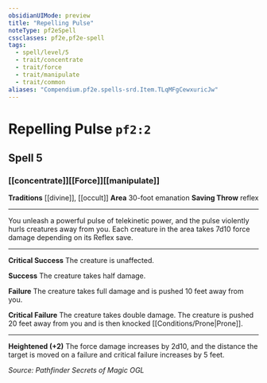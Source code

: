 ```yaml
---
obsidianUIMode: preview
title: "Repelling Pulse"
noteType: pf2eSpell
cssclasses: pf2e,pf2e-spell
tags:
  - spell/level/5
  - trait/concentrate
  - trait/force
  - trait/manipulate
  - trait/common
aliases: "Compendium.pf2e.spells-srd.Item.TLqMFgCewxuricJw" 
---
```

# Repelling Pulse  `pf2:2`  
## Spell 5
### [[concentrate]][[Force]][[manipulate]]
**Traditions** [[divine]], [[occult]]
**Area** 30-foot emanation
**Saving Throw**  reflex
* * * 
You unleash a powerful pulse of telekinetic power, and the pulse violently hurls creatures away from you. Each creature in the area takes 7d10 force damage depending on its Reflex save.

* * *

**Critical Success** The creature is unaffected.

**Success** The creature takes half damage.

**Failure** The creature takes full damage and is pushed 10 feet away from you.

**Critical Failure** The creature takes double damage. The creature is pushed 20 feet away from you and is then knocked [[Conditions/Prone|Prone]].

* * *

**Heightened (+2)** The force damage increases by 2d10, and the distance the target is moved on a failure and critical failure increases by 5 feet.

*Source: Pathfinder Secrets of Magic*
*OGL*
